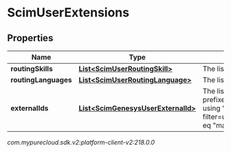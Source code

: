 # ScimUserExtensions


## Properties

| Name | Type | Description | Notes |
| ------------ | ------------- | ------------- | ------------- |
| **routingSkills** | [**List&lt;ScimUserRoutingSkill&gt;**](ScimUserRoutingSkill) | The list of routing skills assigned to a user. Maximum 50 skills. |  [optional] |
| **routingLanguages** | [**List&lt;ScimUserRoutingLanguage&gt;**](ScimUserRoutingLanguage) | The list of routing languages assigned to a user. Maximum 50 languages. |  [optional] |
| **externalIds** | [**List&lt;ScimGenesysUserExternalId&gt;**](ScimGenesysUserExternalId) | The list of external identifiers assigned to user. Always includes an immutable SCIM authority prefixed with \"x-pc:scimv2:v1\". ExternalIds are searchable with complex filter query parameter using 'authority' and 'value', e.g., filter=urn:ietf:params:scim:schemas:extension:genesys:purecloud:2.0:User:externalIds[authority eq \"matchAuthName\" and value eq \"matchingExternalKeyValue\"]. |  [optional] |




_com.mypurecloud.sdk.v2:platform-client-v2:218.0.0_
